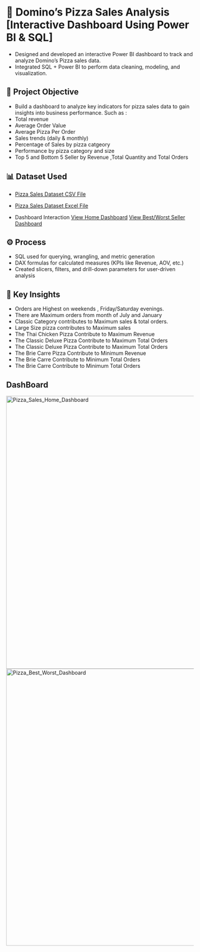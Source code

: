 # 🍕 Domino’s Pizza Sales Analysis [Interactive Dashboard Using Power BI & SQL]
- Designed and developed an interactive Power BI dashboard to track and analyze Domino’s Pizza sales data.
- Integrated SQL + Power BI to perform data cleaning, modeling, and visualization.

## 📌 Project Objective
- Build a dashboard to analyze key indicators for pizza sales data to gain insights into business performance. Such as :
- Total revenue
- Average Order Value 
- Average Pizza Per Order
- Sales trends (daily & monthly)
- Percentage of Sales by pizza catgeory
- Performance by pizza category and size
- Top 5 and Bottom 5 Seller by Revenue ,Total Quantity and Total Orders

## 📊 Dataset Used

- <a href="https://github.com/SNandini04/Dominos_Sales_Analysis_DashBoard/blob/main/pizza_sales.csv">Pizza Sales Dataset CSV File</a>
- <a href="https://github.com/SNandini04/Dominos_Sales_Analysis_DashBoard/blob/main/pizza_sales_excel_file.xlsx">Pizza Sales Dataset Excel File</a>

- Dashboard Interaction <a href="https://github.com/SNandini04/Dominos_Sales_Analysis_DashBoard/blob/main/Pizza_Sales_Home_Dashboard.png">View Home Dashboard</a>
<a href="https://github.com/SNandini04/Dominos_Sales_Analysis_DashBoard/blob/main/Pizza_Best_Worst_Dashboard.png">View Best/Worst Seller Dashboard</a>

## ⚙️ Process
- SQL used for querying, wrangling, and metric generation
- DAX formulas for calculated measures (KPIs like Revenue, AOV, etc.)
- Created slicers, filters, and drill-down parameters for user-driven analysis

## 🎯 Key Insights
 - Orders are Highest on weekends , Friday/Saturday evenings.
 - There are Maximum orders from month of  July and January
 - Classic Category  contributes to Maximum sales & total orders.
 - Large Size pizza contributes to Maximum sales
 - The Thai Chicken Pizza Contribute to Maximum Revenue
 - The Classic Deluxe Pizza  Contribute to Maximum Total Orders
 - The Classic Deluxe Pizza  Contribute to Maximum Total Orders
 - The Brie Carre Pizza Contribute to Minimum Revenue
 - The Brie Carre Contribute to Minimum Total Orders
 - The Brie Carre Contribute to Minimum Total Orders

## DashBoard 
<img width="1350" height="731" alt="Pizza_Sales_Home_Dashboard" src="https://github.com/user-attachments/assets/93834969-9121-4d3e-8bc7-9b37f1067219" />
<img width="1349" height="742" alt="Pizza_Best_Worst_Dashboard" src="https://github.com/user-attachments/assets/3bcee9fa-2521-4c2d-b3bf-033ef5aa0ed9" />




